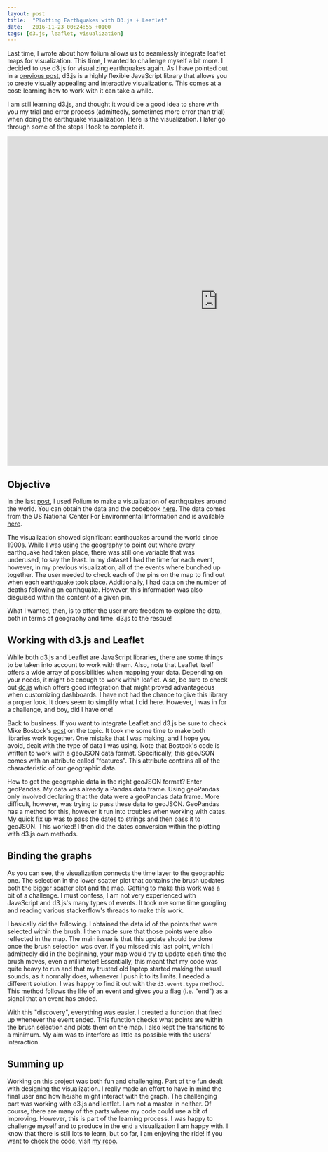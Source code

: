 ```yaml
---
layout: post
title:  "Plotting Earthquakes with D3.js + Leaflet"
date:   2016-11-23 00:24:55 +0100
tags: [d3.js, leaflet, visualization]
---
```


Last time, I wrote about how folium allows us to seamlessly integrate leaflet maps for visualization. This time, I wanted to challenge myself a bit more. I decided to use d3.js for visualizing earthquakes again. As I have pointed out in a [previous post](http://jose-coto.com/outlier-visualization), d3.js is a highly flexible JavaScript library that allows you to create visually appealing and interactive visualizations. This comes at a cost: learning how to work with it can take a while.

I am still learning d3.js, and thought it would be a good idea to share with you my trial and error process (admittedly, sometimes more error than trial) when doing the earthquake visualization. Here is the visualization. I later go through some of the steps I took to complete it.

<div class="map_plotting_big">
    <iframe src="http://htmlpreview.github.io/?https://github.com/jlcoto/Udacity/blob/master/earthquake_visualization/index_final.html"  height="750" width="960" allowfullscreen="" frameborder="0">
    </iframe>
</div>

## Objective

In the last [post](http://jose-coto.com/visualizing-earthquakes-folium), I used Folium to make a visualization of earthquakes around the world. You can obtain the data and the codebook [here](https://github.com/jlcoto/Udacity/tree/master/earthquake_project). The data comes from the US National Center For Environmental Information and is available [here](http://www.ngdc.noaa.gov/nndc/struts/form?t=101650&s=1&d=1).

The visualization showed significant earthquakes around the world since 1900s. While I was using the geography to point out where every earthquake had taken place, there was still one variable that was underused, to say the least. In my dataset I had the time for each event, however, in my previous visualization, all of the events where bunched up together. The user needed to check each of the pins on the map to find out when each earthquake took place. Additionally, I had data on the  number of deaths following an earthquake. However, this information was also disguised within the content of a given pin.

What I wanted, then, is to offer the user more freedom to explore the data, both in terms of geography and time. d3.js to the rescue!

## Working with d3.js and Leaflet

While both d3.js and Leaflet are JavaScript libraries, there are some things to be taken into account to work with them. Also, note that Leaflet itself offers a wide array of possibilities when mapping your data. Depending on your needs, it might be enough to work within leaflet. Also, be sure to check out [dc.js](https://dc-js.github.io/dc.js/) which offers good integration that might proved advantageous when customizing dashboards. I have not had the chance to give this library a proper look. It does seem to simplify what I did here. However, I was in for a challenge, and boy, did I have one!

Back to business. If you want to integrate Leaflet and d3.js be sure to check Mike Bostock's [post](https://bost.ocks.org/mike/leaflet/) on the topic. It took me some time to make both libraries work together. One mistake that I was making, and I hope you avoid, dealt with the type of data I was using. Note that Bostock's code is written to work with a geoJSON data format. Specifically, this geoJSON comes with an attribute called "features".  This attribute contains all of the characteristic of our geographic data.

How to get the geographic data in the right geoJSON format? Enter geoPandas. My data was already a Pandas data frame. Using geoPandas only involved declaring that the data were a geoPandas data frame. More difficult, however, was trying to pass these data to geoJSON. GeoPandas has a method for this, however it run into troubles when working with dates. My quick fix up was to pass the dates to strings and then pass it to geoJSON. This worked! I then did the dates conversion within the plotting with d3.js own methods.

## Binding the graphs

As you can see, the visualization connects the time layer to the geographic one. The selection in the lower scatter plot that contains the brush updates both the bigger scatter plot and the map. Getting to make this work was a bit of a challenge. I must confess, I am not very experienced with JavaScript and d3.js's many types of events. It took me some time googling and reading various stackerflow's threads to make this work.

I basically did the following. I obtained the data id of the points that were selected within the brush. I then made sure that those points were also reflected in the map. The main issue is that this update should be done once the brush selection was over. If you missed this last point, which I admittedly did in the beginning, your map would try to update each time the brush moves, even a millimeter! Essentially, this meant that my code was quite heavy to run and that my trusted old laptop started making the usual sounds, as it normally does, whenever I push it to its limits. I needed a different solution. I was happy to find it out with the `d3.event.type` method. This method follows the life of an event and gives you a flag (i.e. "end") as a signal that an event has ended.

With this "discovery", everything was easier. I created a function that fired up whenever the event ended. This function checks what points are within the brush selection and plots them on the map. I also kept the transitions to a minimum. My aim was to interfere as little as possible with the users' interaction.

## Summing up

Working on this project was both fun and challenging. Part of the fun dealt with designing the visualization. I really made an effort to have in mind the final user and how he/she might interact with the graph. The challenging part was working with d3.js and leaflet. I am not a master in neither. Of course, there are many of the parts where my code could use a bit of improving. However, this is part of the learning process. I was happy to challenge myself and to produce in the end a visualization I am happy with. I know that there is still lots to learn, but so far, I am enjoying the ride! If you want to check the code, visit [my repo](https://github.com/jlcoto/Udacity/tree/master/earthquake_visualization).






